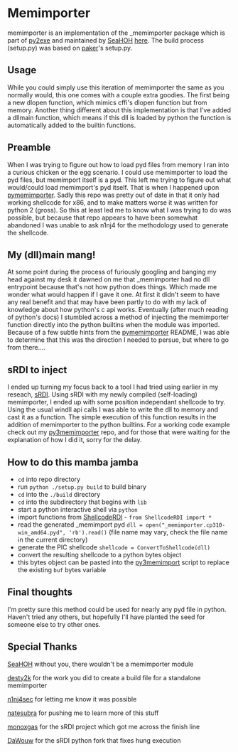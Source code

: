 # Memimporter

memimporter is an implementation of the _memimporter package which is part of [py2exe](https://github.com/py2exe/py2exe) and maintained by [SeaHOH](https://github.com/SeaHOH) [here](https://github.com/SeaHOH/memimport). The build process (setup.py) was based on [paker](https://github.com/desty2k/paker)'s setup.py.

## Usage

While you could simply use this iteration of memimporter the same as you normally would, this one comes with a couple extra goodies. The first being a new dlopen function, which mimics cffi's dlopen function but from memory. Another thing different about this implementation is that I've added a dllmain function, which means if this dll is loaded by python the function is automatically added to the builtin functions.

## Preamble

When I was trying to figure out how to load pyd files from memory I ran into a curious chicken or the egg scenario. I could use memimporter to load the pyd files, but memimport itself is a pyd. This left me trying to figure out what would/could load memimport's pyd itself. That is when I happened upon [pymemimporter](https://github.com/n1nj4sec/pymemimporter). Sadly this repo was pretty out of date in that it only had working shellcode for x86, and to make matters worse it was written for python 2 (gross). So this at least led me to know what I was trying to do was possible, but because that repo appears to have been somewhat abandoned I was unable to ask n1nj4 for the methodology used to generate the shellcode.

## My (dll)main mang!

At some point during the process of furiously googling and banging my head against my desk it dawned on me that _memimporter had no dll entrypoint because that's not how python does things. Which made me wonder what would happen if I gave it one. At first it didn't seem to have any real benefit and that may have been partly to do with my lack of knowledge about how python's c api works. Eventually (after much reading of python's docs) I stumbled across a method of injecting the memimporter function directly into the python builtins when the module was imported. Because of a few subtle hints from the [pymemimporter](https://github.com/n1nj4sec/pymemimporter) README, I was able to determine that this was the direction I needed to persue, but where to go from there....

## sRDI to inject

I ended up turning my focus back to a tool I had tried using earlier in my reseach, [sRDI](https://github.com/monoxgas/sRDI). Using sRDI with my newly compiled (self-loading) memimporter, I ended up with some position independant shellcode to try. Using the usual windll api calls I was able to write the dll to memory and cast it as a function. The simple execution of this function results in the addition of memimporter to the python builtins. For a working code example check out my [py3memimporter](https://github.com/rkbennett/py3memimporter) repo, and for those that were waiting for the explanation of how I did it, sorry for the delay.

## How to do this mamba jamba

- `cd` into repo directory
- run `python ./setup.py build` to build binary
- `cd` into the `./build` directory
- `cd` into the subdirectory that begins with `lib`
- start a python interactive shell via `python`
- import functions from [ShellcodeRDI](https://github.com/DaWouw/sRDI/blob/master/Python/ShellcodeRDI.py) - `from ShellcodeRDI import *`
- read the generated _memimport pyd `dll = open("_memimporter.cp310-win_amd64.pyd", 'rb').read()` (file name may vary, check the file name in the current directory)
- generate the PIC shellcode `shellcode = ConvertToShellcode(dll)`
- convert the resulting shellcode to a python bytes object
- this bytes object can be pasted into the [py3memimport](https://github.com/rkbennett/py3memimporter) script to replace the existing `buf` bytes variable

## Final thoughts

I'm pretty sure this method could be used for nearly any pyd file in python. Haven't tried any others, but hopefully I'll have planted the seed for someone else to try other ones.

## Special Thanks

[SeaHOH](https://github.com/SeaHOH) without you, there wouldn't be a memimporter module

[desty2k](https://github.com/desty2k) for the work you did to create a build file for a standalone memimporter

[n1nj4sec](https://github.com/n1nj4sec) for letting me know it was possible

[natesubra](https://github.com/natesubra) for pushing me to learn more of this stuff

[monoxgas](https://github.com/monoxgas) for the sRDI project which got me across the finish line

[DaWouw](https://github.com/DaWouw) for the sRDI python fork that fixes hung execution
